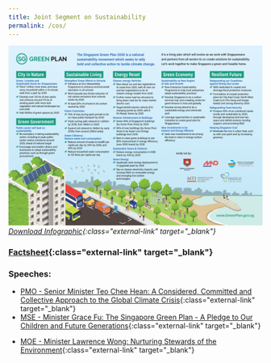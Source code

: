 ```yaml
---
title: Joint Segment on Sustainability 
permalink: /cos/
---
```


![](../resources/cos-sgp-infographics.png) *[Download Infographic](../resources/cos-sgp-infographics.pdf){:class="external-link" target="_blank"}*

### **[Factsheet](../resources/cos-sgp-factsheet.pdf){:class="external-link" target="_blank"}**  

### **Speeches:**

- [PMO - Senior Minister Teo Chee Hean: A Considered, Committed and Collective Approach to the Global Climate Crisis](/resource-room/2021-03-04-pmo){:class="external-link" target="_blank"}  
- [MSE - Minister Grace Fu: The Singapore Green Plan - A Pledge to Our Children and Future Generations](/resource-room/2021-03-04-mse){:class="external-link" target="_blank"}
<!-- - [MND - Minister Desmond Lee: A City in Nature, a Greener Urban Environment](){:class="external-link" target="_blank"}   -->
- [MOE - Minister Lawrence Wong: Nurturing Stewards of the Environment](/resource-room/2021-03-04-moe){:class="external-link" target="_blank"}
<!-- - [MOT - Minister Ong Ye Kung: A New Drive](){:class="external-link" target="_blank"}   -->
<!-- - [MTI - Minister Tan See Leng: Energy Reset](){:class="external-link" target="_blank"}   -->
<!-- - [MTI - Minister Chan Chun Sing: Becoming a Bright Green Spark - An Economy of Stewardship](){:class="external-link" target="_blank"}   -->


